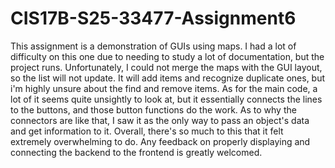 # CIS17B-S25-33477-Assignment6
This assignment is a demonstration of GUIs using maps. I had a lot of difficulty on this one due to needing to study a lot of documentation, but the project runs. Unfortunately, I could not merge the maps with the GUI layout, so the list will not update. It will add items and recognize duplicate ones, but i'm highly unsure about the find and remove items. As for the main code, a lot of it seems quite unsightly to look at, but it essentially connects the lines to the buttons, and those button functions do the work. As to why the connectors are like that, I saw it as the only way to pass an object's data and get information to it. Overall, there's so much to this that it felt extremely overwhelming to do. Any feedback on properly displaying and connecting the backend to the frontend is greatly welcomed.
